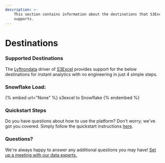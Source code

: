 ```yaml
---
description: >-
    This section contains information about the destinations that S3Excel
    supports.
---
```


# Destinations

### Supported Destinations

The [Lyftrondata](https://www.lyftrondata.com/) driver of [S3Excel](None) provides support for the below destinations for instant analytics with no engineering in just 4 simple steps.

### Snowflake Load:

{% embed url="None" %}
s3excel to Snowflake
{% endembed %}

### Quickstart Steps

Do you have questions about how to use the platform? Don't worry; we've got you covered. Simply follow the quickstart instructions [here](README.md).

### Questions? <a href="#questions" id="questions"></a>

We're always happy to answer any additional questions you may have! [Set up a meeting with our data experts.](https://www.lyftrondata.com/book-a-meeting/)

